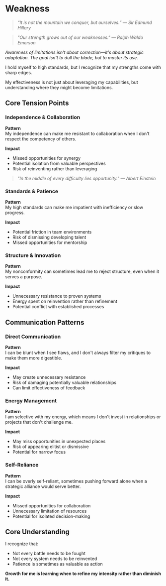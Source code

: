 # Weakness

> *“It is not the mountain we conquer, but ourselves.” — Sir Edmund Hillary*

> *"Our strength grows out of our weaknesses." — Ralph Waldo Emerson*

*Awareness of limitations isn't about correction—it's about strategic adaptation. The goal isn't to dull the blade, but to master its use.*

I hold myself to high standards, but I recognize that my strengths come with sharp edges.

My effectiveness is not just about leveraging my capabilities, but understanding where they might become limitations.

## Core Tension Points

### Independence & Collaboration
**Pattern**  
My independence can make me resistant to collaboration when I don't respect the competency of others.

**Impact**  
- Missed opportunities for synergy
- Potential isolation from valuable perspectives
- Risk of reinventing rather than leveraging

> *"In the middle of every difficulty lies opportunity." — Albert Einstein*

### Standards & Patience
**Pattern**  
My high standards can make me impatient with inefficiency or slow progress.

**Impact**
- Potential friction in team environments
- Risk of dismissing developing talent
- Missed opportunities for mentorship

### Structure & Innovation
**Pattern**  
My nonconformity can sometimes lead me to reject structure, even when it serves a purpose.

**Impact**
- Unnecessary resistance to proven systems
- Energy spent on reinvention rather than refinement
- Potential conflict with established processes

## Communication Patterns

### Direct Communication
**Pattern**  
I can be blunt when I see flaws, and I don't always filter my critiques to make them more digestible.

**Impact**
- May create unnecessary resistance
- Risk of damaging potentially valuable relationships
- Can limit effectiveness of feedback

### Energy Management
**Pattern**  
I am selective with my energy, which means I don't invest in relationships or projects that don't challenge me.

**Impact**
- May miss opportunities in unexpected places
- Risk of appearing elitist or dismissive
- Potential for narrow focus

### Self-Reliance
**Pattern**  
I can be overly self-reliant, sometimes pushing forward alone when a strategic alliance would serve better.

**Impact**
- Missed opportunities for collaboration
- Unnecessary limitation of resources
- Potential for isolated decision-making

## Core Understanding

I recognize that:
- Not every battle needs to be fought
- Not every system needs to be reinvented
- Patience is sometimes as valuable as action

**Growth for me is learning when to refine my intensity rather than diminish it.**
